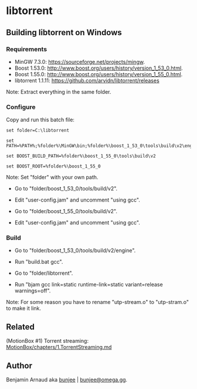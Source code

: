 # libtorrent

## Building libtorrent on Windows

### Requirements

- MinGW 7.3.0: https://sourceforge.net/projects/mingw.
- Boost 1.53.0: http://www.boost.org/users/history/version_1_53_0.html.
- Boost 1.55.0: http://www.boost.org/users/history/version_1_55_0.html.
- libtorrent 1.1.11: https://github.com/arvidn/libtorrent/releases

Note: Extract everything in the same folder.


### Configure

Copy and run this batch file:

    set folder=C:\libtorrent

    set PATH=%PATH%;%folder%\MinGW\bin;%folder%\boost_1_53_0\tools\build\v2\engine\bin.ntx86;%folder%\boost_1_55_0

    set BOOST_BUILD_PATH=%folder%\boost_1_55_0\tools\build\v2

    set BOOST_ROOT=%folder%\boost_1_55_0

Note: Set "folder" with your own path.

- Go to "folder/boost_1_53_0/tools/build/v2".
- Edit "user-config.jam" and uncomment "using gcc".

- Go to "folder/boost_1_55_0/tools/build/v2".
- Edit "user-config.jam" and uncomment "using gcc".


### Build

- Go to "folder/boost_1_53_0/tools/build/v2/engine".
- Run "build.bat gcc".

- Go to "folder/libtorrent".
- Run "bjam gcc link=static runtime-link=static variant=release warnings=off".

Note: For some reason you have to rename "utp-stream.o" to "utp-stram.o" to make it link.


## Related

(MotionBox #1) Torrent streaming: [MotionBox/chapters/1.TorrentStreaming.md](../MotionBox/chapters/1.TorrentStreaming.md)


## Author

Benjamin Arnaud aka [bunjee](http://bunjee.me) | <bunjee@omega.gg>.
